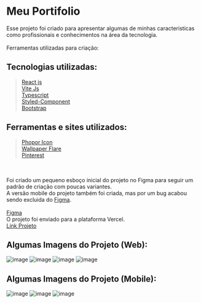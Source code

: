 # Meu Portifolio
Esse projeto foi criado para apresentar algumas de minhas caracteristicas como profissionais e conhecimentos na área da tecnologia.<br/>
<br/>
Ferramentas utilizadas para criação:<br/>

## Tecnologias utilizadas:<br/>
><a href="https://pt-br.reactjs.org/">React js</a><br/>
><a href="https://vitejs.dev/">Vite Js</a><br/>
><a href="https://www.typescriptlang.org/">Typescript</a><br/>
><a href="https://styled-components.com/">Styled-Component</a><br/>
><a href="https://getbootstrap.com/">Bootstrap</a><br/>

## Ferramentas e sites utilizados:<br/>
><a href="https://phosphoricons.com/">Phopor Icon</a><br/>
><a href="https://www.wallpaperflare.com/">Wallpaper Flare</a><br/>
><a href="https://br.pinterest.com/">Pinterest</a><br/>

<br/>
<br/>
Foi criado um pequeno esboço inicial do projeto no Figma para seguir um padrão de criação com poucas variantes.<br/>
A versão mobile do projeto também foi criada, mas por um bug acabou sendo excluida do <a href="https://www.figma.com/" target="_blank" >Figma</a>.<br/>
<br/>
<a href="https://www.figma.com/community/file/1134637571456376160" target="_blank">Figma</a>
<br/>
O projeto foi enviado para a plataforma Vercel. <br/>
<a href="https://portifolio-project.vercel.app/">Link Projeto</a>

## Algumas Imagens do Projeto (Web):<br/>
![image](https://user-images.githubusercontent.com/62970346/181658396-b6ee1d9f-ef89-4ff0-8028-3dd400ebccce.png)
![image](https://user-images.githubusercontent.com/62970346/181658425-209c0218-a7ba-437c-b89c-2ad77966a1b9.png)
![image](https://user-images.githubusercontent.com/62970346/181658480-3324b94d-0a7b-43f0-a0c6-13aebffcf914.png)
![image](https://user-images.githubusercontent.com/62970346/181658514-6dae93d7-5029-430c-a032-dc506d5d29e1.png)

## Algumas Imagens do Projeto (Mobile):<br/>
![image](https://user-images.githubusercontent.com/62970346/181658728-a8ad5d56-e014-40ae-82e5-1c02ce372f1d.png)
![image](https://user-images.githubusercontent.com/62970346/181658702-4181e4f4-c139-4aab-bbba-dc6aae3814b4.png)
![image](https://user-images.githubusercontent.com/62970346/181658760-dc50539d-63fe-47f8-b97c-4d3cba68613e.png)

